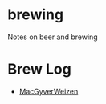 # brewing

Notes on beer and brewing

# Brew Log

 * [MacGyverWeizen](https://github.com/mikeferguson/brewing/blob/main/brewlog/001-hefeweizen.md)
